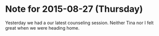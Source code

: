 # Note for 2015-08-27 (Thursday)

Yesterday we had a our latest counseling session. Neither Tina nor I felt great when we were heading home.
